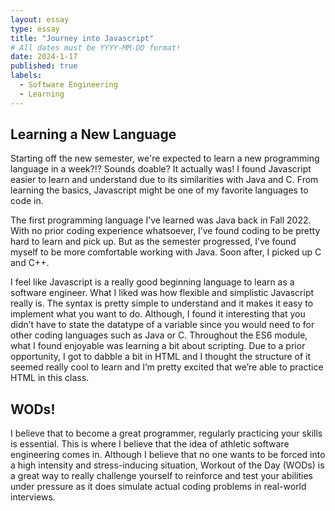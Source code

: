 ```yaml
---
layout: essay
type: essay
title: "Journey into Javascript"
# All dates must be YYYY-MM-DD format!
date: 2024-1-17
published: true
labels:
  - Software Engineering
  - Learning
---
```


## Learning a New Language ##

Starting off the new semester, we're expected to learn a new programming language in a week?!? Sounds doable? It actually was! I found Javascript easier to learn and understand due to its similarities with Java and C. From learning the basics, Javascript might be one of my favorite languages to code in. 

The first programming language I’ve learned was Java back in Fall 2022. With no prior coding experience whatsoever, I’ve found coding to be pretty hard to learn and pick up. But as the semester progressed, I’ve found myself to be more comfortable working with Java. Soon after, I picked up C and C++. 

I feel like Javascript is a really good beginning language to learn as a software engineer. 
 What I liked was how flexible and simplistic Javascript really is. The syntax is pretty simple to understand and it makes it easy to implement what you want to do. Although, I found it interesting that you didn’t have to state the datatype of a variable since you would need to for other coding languages such as Java or C. Throughout the ES6 module, what I found enjoyable was learning a bit about scripting. Due to a prior opportunity, I got to dabble a bit in HTML and I thought the structure of it seemed really cool to learn and I’m pretty excited that we’re able to practice HTML in this class. 

## WODs! ##

I believe that to become a great programmer, regularly practicing your skills is essential. This is where I believe that the idea of athletic software engineering comes in. Although I believe that no one wants to be forced into a high intensity and stress-inducing situation, Workout of the Day (WODs) is a great way to really challenge yourself to reinforce and test your abilities under pressure as it does simulate actual coding problems in real-world interviews. 



